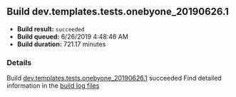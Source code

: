 ## Build dev.templates.tests.onebyone_20190626.1
- **Build result:** `succeeded`
- **Build queued:** 6/26/2019 4:48:46 AM
- **Build duration:** 721.17 minutes
### Details
Build [dev.templates.tests.onebyone_20190626.1](https://winappstudio.visualstudio.com/web/build.aspx?pcguid=a4ef43be-68ce-4195-a619-079b4d9834c2&builduri=vstfs%3a%2f%2f%2fBuild%2fBuild%2f28944) succeeded
Find detailed information in the [build log files](https://uwpctdiags.blob.core.windows.net/buildlogs/dev.templates.tests.onebyone_20190626.1_logs.zip)
